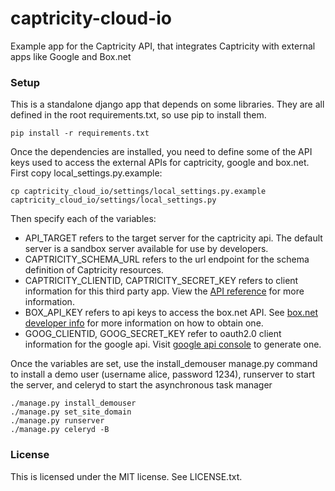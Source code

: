 captricity-cloud-io
===================

Example app for the Captricity API, that integrates Captricity with external apps like Google and Box.net

### Setup
This is a standalone django app that depends on some libraries. They are all defined in the root requirements.txt, so use pip to install them.

    pip install -r requirements.txt

Once the dependencies are installed, you need to define some of the API keys used to access the external APIs for captricity, google and box.net.
First copy local_settings.py.example:
    
    cp captricity_cloud_io/settings/local_settings.py.example captricity_cloud_io/settings/local_settings.py

Then specify each of the variables:
- API_TARGET refers to the target server for the captricity api. The default server is a sandbox server available for use by developers.
- CAPTRICITY_SCHEMA_URL refers to the url endpoint for the schema definition of Captricity resources.
- CAPTRICITY_CLIENTID, CAPTRICITY_SECRET_KEY refers to client information for this third party app. View the [API reference](https://shreddr.captricity.com) for more information.
- BOX_API_KEY refers to api keys to access the box.net API. See [box.net developer info](http://developers.box.net/w/page/12923958/Welcome%20to%20the%20Box%20Platform) for more information on how to obtain one.
- GOOG_CLIENTID, GOOG_SECRET_KEY refer to oauth2.0 client information for the google api. Visit [google api console](https://code.google.com/apis/console/b/0/#project:353663790589) to generate one.

Once the variables are set, use the install_demouser manage.py command to install a demo user (username alice, password 1234), runserver to start the server, and celeryd to start the asynchronous task manager

    ./manage.py install_demouser
    ./manage.py set_site_domain
    ./manage.py runserver
    ./manage.py celeryd -B

### License
This is licensed under the MIT license. See LICENSE.txt.
